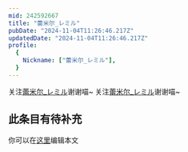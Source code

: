 ```yaml
---
mid: 242592667
title: "蕾米尔_レミル"
pubDate: "2024-11-04T11:26:46.217Z"
updatedDate: "2024-11-04T11:26:46.217Z"
profile:
  {
    Nickname: ["蕾米尔_レミル"],
  }
---
```


关注[蕾米尔_レミル](https://space.bilibili.com/242592667)谢谢喵~ 关注[蕾米尔_レミル](https://space.bilibili.com/242592667)谢谢喵~

## 此条目有待补充
你可以在[这里](https://github.com/Yuhanawa/VTuber.ICU-Content/edit/master/v/蕾米尔_レミル/index.md)编辑本文
